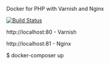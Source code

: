 Docker for PHP with Varnish and Nginx

[![Build Status](https://travis-ci.org/itscaro/docker-php-varnish.svg?branch=master)](https://travis-ci.org/itscaro/docker-php-varnish)

http://localhost:80 - Varnish

http://localhost:81 - Nginx

$ docker-composer up